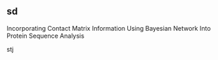 ## sd
Incorporating Contact Matrix Information Using Bayesian Network Into Protein Sequence Analysis


stj
